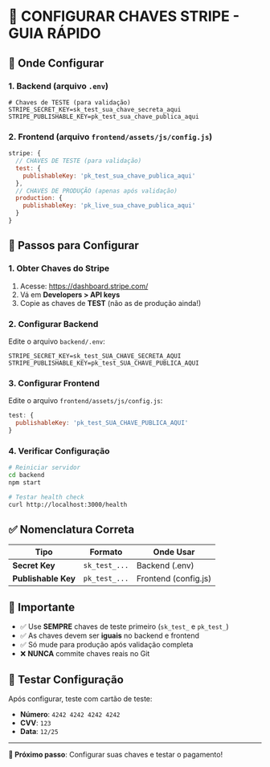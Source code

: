 # 🔑 CONFIGURAR CHAVES STRIPE - GUIA RÁPIDO

## 📍 Onde Configurar

### 1. **Backend** (arquivo `.env`)
```env
# Chaves de TESTE (para validação)
STRIPE_SECRET_KEY=sk_test_sua_chave_secreta_aqui
STRIPE_PUBLISHABLE_KEY=pk_test_sua_chave_publica_aqui
```

### 2. **Frontend** (arquivo `frontend/assets/js/config.js`)
```javascript
stripe: {
  // CHAVES DE TESTE (para validação)
  test: {
    publishableKey: 'pk_test_sua_chave_publica_aqui'
  },
  // CHAVES DE PRODUÇÃO (apenas após validação)
  production: {
    publishableKey: 'pk_live_sua_chave_publica_aqui'
  }
}
```

## 🎯 Passos para Configurar

### 1. **Obter Chaves do Stripe**
1. Acesse: https://dashboard.stripe.com/
2. Vá em **Developers > API keys**
3. Copie as chaves de **TEST** (não as de produção ainda!)

### 2. **Configurar Backend**
Edite o arquivo `backend/.env`:
```env
STRIPE_SECRET_KEY=sk_test_SUA_CHAVE_SECRETA_AQUI
STRIPE_PUBLISHABLE_KEY=pk_test_SUA_CHAVE_PUBLICA_AQUI
```

### 3. **Configurar Frontend**
Edite o arquivo `frontend/assets/js/config.js`:
```javascript
test: {
  publishableKey: 'pk_test_SUA_CHAVE_PUBLICA_AQUI'
}
```

### 4. **Verificar Configuração**
```bash
# Reiniciar servidor
cd backend
npm start

# Testar health check
curl http://localhost:3000/health
```

## ✅ **Nomenclatura Correta**

| Tipo | Formato | Onde Usar |
|------|---------|-----------|
| **Secret Key** | `sk_test_...` | Backend (.env) |
| **Publishable Key** | `pk_test_...` | Frontend (config.js) |

## 🚨 **Importante**

- ✅ Use **SEMPRE** chaves de teste primeiro (`sk_test_` e `pk_test_`)
- ✅ As chaves devem ser **iguais** no backend e frontend
- ✅ Só mude para produção após validação completa
- ❌ **NUNCA** commite chaves reais no Git

## 🧪 **Testar Configuração**

Após configurar, teste com cartão de teste:
- **Número**: `4242 4242 4242 4242`
- **CVV**: `123`
- **Data**: `12/25`

---

**🎯 Próximo passo**: Configurar suas chaves e testar o pagamento! 